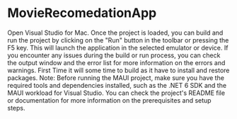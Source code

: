 # MovieRecomedationApp


Open Visual Studio for Mac.
Once the project is loaded, you can build and run the project by clicking on the "Run" button in the toolbar or pressing the F5 key. This will launch the application in the selected emulator or device.
If you encounter any issues during the build or run process, you can check the output window and the error list for more information on the errors and warnings.
First Time it will some time to build as it have to install and restore packages.
Note: Before running the MAUI project, make sure you have the required tools and dependencies installed, such as the .NET 6 SDK and the MAUI workload for Visual Studio. You can check the project's README file or documentation for more information on the prerequisites and setup steps.

